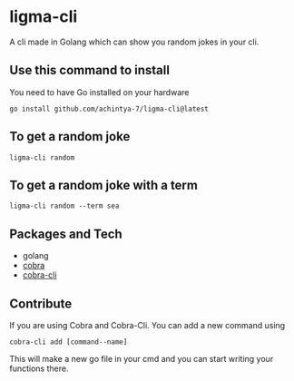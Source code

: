 # ligma-cli 
A cli made in Golang which can show you random jokes in your cli.

## Use this command to install
You need to have Go installed on your hardware
```
go install github.com/achintya-7/ligma-cli@latest
```

## To get a random joke
```
ligma-cli random
```

## To get a random joke with a term
```
ligma-cli random --term sea
```

## Packages and Tech
* golang
* [cobra](https://github.com/spf13/cobra)
* [cobra-cli](https://github.com/spf13/cobra-cli)


## Contribute
If you are using Cobra and Cobra-Cli.
You can add a new command using 
```
cobra-cli add [command--name]
```
This will make a new go file in your cmd and you can start writing your functions there.


